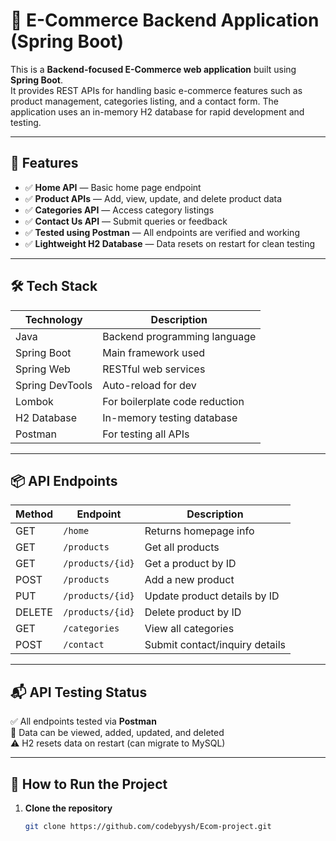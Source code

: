 # 🛒 E-Commerce Backend Application (Spring Boot)

This is a **Backend-focused E-Commerce web application** built using **Spring Boot**.  
It provides REST APIs for handling basic e-commerce features such as product management, categories listing, and a contact form. The application uses an in-memory H2 database for rapid development and testing.

---

## 🚀 Features

- ✅ **Home API** — Basic home page endpoint
- ✅ **Product APIs** — Add, view, update, and delete product data
- ✅ **Categories API** — Access category listings
- ✅ **Contact Us API** — Submit queries or feedback
- ✅ **Tested using Postman** — All endpoints are verified and working
- ✅ **Lightweight H2 Database** — Data resets on restart for clean testing

---

## 🛠️ Tech Stack

| Technology | Description |
|------------|-------------|
| Java       | Backend programming language |
| Spring Boot | Main framework used |
| Spring Web | RESTful web services |
| Spring DevTools | Auto-reload for dev |
| Lombok     | For boilerplate code reduction |
| H2 Database | In-memory testing database |
| Postman    | For testing all APIs |

---

## 📦 API Endpoints

| Method | Endpoint               | Description                          |
|--------|------------------------|--------------------------------------|
| GET    | `/home`                | Returns homepage info                |
| GET    | `/products`            | Get all products                     |
| GET    | `/products/{id}`       | Get a product by ID                  |
| POST   | `/products`            | Add a new product                    |
| PUT    | `/products/{id}`       | Update product details by ID         |
| DELETE | `/products/{id}`       | Delete product by ID                 |
| GET    | `/categories`          | View all categories                  |
| POST   | `/contact`             | Submit contact/inquiry details       |

---

## 📬 API Testing Status

✅ All endpoints tested via **Postman**  
📍 Data can be viewed, added, updated, and deleted  
⚠️ H2 resets data on restart (can migrate to MySQL)

---

## 🔧 How to Run the Project

1. **Clone the repository**
   ```bash
   git clone https://github.com/codebyysh/Ecom-project.git